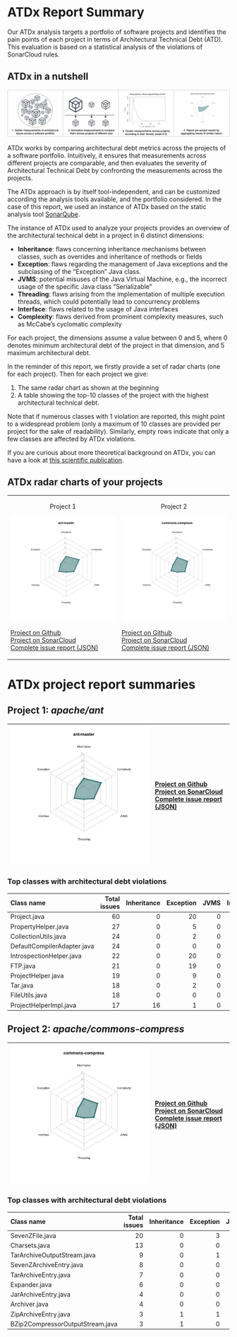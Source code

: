 # ATDx Report Summary
Our ATDx analysis targets a portfolio of software projects and identifies the pain points of each project in terms of Architectural Technical Debt (ATD). This evaluation is based on a statistical analysis of the violations of SonarCloud rules.

## ATDx in a nutshell
![ATDx in a nutshell](https://raw.githubusercontent.com/S2-group/ATDx_reports/master/plots/atdx_in_a_nutshell.jpg)

ATDx works by comparing architectural debt metrics across the projects of a software portfolio. Intuitively, it ensures that measurements across different projects are comparable, and then evaluates the severity of Architectural Technical Debt by confronting the measurements across the projects.

The ATDx approach is by itself tool-independent, and can be customized according the analysis tools available, and the portfolio considered.
In the case of this report, we used an instance of ATDx based on the static analysis tool [SonarQube](https://www.sonarqube.org/).

The instance of ATDx used to analyze your projects provides an overview of the architectural technical debt in a project in 6 distinct dimensions:
* **Inheritance**: flaws concerning inheritance mechanisms between classes, such as overrides and inheritance of methods or fields
* **Exception**: flaws regarding the management of Java exceptions and the subclassing of the “Exception” Java class.
* **JVMS**: potential misuses of the Java Virtual Machine, e.g., the incorrect usage of the specific Java class “Serializable”
* **Threading**: flaws arising from the implementation of multiple execution threads, which could potentially lead to concurrency problems
* **Interface**: flaws related to the usage of Java interfaces
* **Complexity**: flaws derived from prominent complexity measures, such as McCabe’s cyclomatic complexity

For each project, the dimensions assume a value between 0 and 5, where 0 denotes minimum architectural debt of the project in that dimension, and 5 maximum architectural debt.

In the reminder of this report, we firstly provide a set of radar charts (one for each project). Then for each project we give:
1. The same radar chart as shown at the beginning
2. A table showing the top-10 classes of the project with the highest architectural technical debt.

Note that if numerous classes with 1 violation are reported, this might point to a widespread problem (only a maximum of 10 classes are provided per project for the sake of readability). Similarly, empty rows indicate that only a few classes are affected by ATDx violations.

If you are curious about more theoretical background on ATDx, you can have a look at [this scientific publication](https://robertoverdecchia.github.io/papers/ENASE_2020.pdf).

## ATDx radar charts of your projects
|||
|-|-|
|<p align="center">Project 1</p><img src="https://github.com/S2-group/ATDx_reports/blob/master/plots/ant-master.jpg"/> <p style="text-align:left">[Project on Github](https://github.com/apache/ant) <br> [Project on SonarCloud ](https://sonarcloud.io/dashboard?id=ant-master) <br> [Complete issue report (JSON)](https://github.com/S2-group/ATDx_reports/blob/master/jsons/ant-master.json)</p>|<p align="center">Project 2</p><img src="https://github.com/S2-group/ATDx_reports/blob/master/plots/commons-compress.jpg"/> <p style="text-align:left">[Project on Github](https://github.com/apache/commons-compress) <br> [Project on SonarCloud ](https://sonarcloud.io/dashboard?id=commons-compress) <br> [Complete issue report (JSON)](https://github.com/S2-group/ATDx_reports/blob/master/jsons/commons-compress.json)</p>
# ATDx project report summaries
## Project 1: _apache/ant_
|<img src="https://github.com/S2-group/ATDx_reports/blob/master/plots/ant-master.jpg"/>|<p style="text-align:left">[Project on Github](https://github.com/apache/ant) <br> [Project on SonarCloud ](https://sonarcloud.io/dashboard?id=ant-master) <br> [Complete issue report (JSON)](https://github.com/S2-group/ATDx_reports/blob/master/jsons/ant-master.json)</p>
|-|-|
### Top classes with architectural debt violations
| Class name                  |   Total issues |   Inheritance |   Exception |   JVMS |   Interface |   Threading |   Complexity | Fully qualified class name                                                   |
|:----------------------------|---------------:|--------------:|------------:|-------:|------------:|------------:|-------------:|:-----------------------------------------------------------------------------|
| Project.java                |             60 |             0 |          20 |      0 |          20 |           0 |           20 | src/main/org/apache/tools/ant/Project.java                                   |
| PropertyHelper.java         |             27 |             0 |           5 |      0 |          11 |           0 |           11 | src/main/org/apache/tools/ant/PropertyHelper.java                            |
| CollectionUtils.java        |             24 |             0 |           2 |      0 |          11 |           0 |           11 | src/main/org/apache/tools/ant/util/CollectionUtils.java                      |
| DefaultCompilerAdapter.java |             24 |             0 |           0 |      0 |          12 |           0 |           12 | src/main/org/apache/tools/ant/taskdefs/compilers/DefaultCompilerAdapter.java |
| IntrospectionHelper.java    |             22 |             0 |          20 |      0 |           1 |           0 |            1 | src/main/org/apache/tools/ant/IntrospectionHelper.java                       |
| FTP.java                    |             21 |             0 |          19 |      0 |           1 |           0 |            1 | src/main/org/apache/tools/ant/taskdefs/optional/net/FTP.java                 |
| ProjectHelper.java          |             19 |             0 |           9 |      0 |           5 |           0 |            5 | src/main/org/apache/tools/ant/ProjectHelper.java                             |
| Tar.java                    |             18 |             0 |           2 |      0 |           8 |           0 |            8 | src/main/org/apache/tools/ant/taskdefs/Tar.java                              |
| FileUtils.java              |             18 |             0 |           0 |      0 |          12 |           0 |            6 | src/main/org/apache/tools/ant/util/FileUtils.java                            |
| ProjectHelperImpl.java      |             17 |            16 |           1 |      0 |           0 |           0 |            0 | src/main/org/apache/tools/ant/helper/ProjectHelperImpl.java                  |

## Project 2: _apache/commons-compress_
|<img src="https://github.com/S2-group/ATDx_reports/blob/master/plots/commons-compress.jpg"/>|<p style="text-align:left">[Project on Github](https://github.com/apache/commons-compress) <br> [Project on SonarCloud ](https://sonarcloud.io/dashboard?id=commons-compress) <br> [Complete issue report (JSON)](https://github.com/S2-group/ATDx_reports/blob/master/jsons/commons-compress.json)</p>
|-|-|
### Top classes with architectural debt violations
| Class name                       |   Total issues |   Inheritance |   Exception |   JVMS |   Interface |   Threading |   Complexity | Fully qualified class name                                                                   |
|:---------------------------------|---------------:|--------------:|------------:|-------:|------------:|------------:|-------------:|:---------------------------------------------------------------------------------------------|
| SevenZFile.java                  |             20 |             0 |           3 |      0 |           3 |           0 |           14 | src/main/java/org/apache/commons/compress/archivers/sevenz/SevenZFile.java                   |
| Charsets.java                    |             13 |             0 |           0 |      0 |           7 |           0 |            6 | src/main/java/org/apache/commons/compress/utils/Charsets.java                                |
| TarArchiveOutputStream.java      |              9 |             0 |           1 |      0 |           4 |           0 |            4 | src/main/java/org/apache/commons/compress/archivers/tar/TarArchiveOutputStream.java          |
| SevenZArchiveEntry.java          |              8 |             0 |           0 |      0 |           4 |           0 |            4 | src/main/java/org/apache/commons/compress/archivers/sevenz/SevenZArchiveEntry.java           |
| TarArchiveEntry.java             |              7 |             0 |           0 |      0 |           2 |           0 |            5 | src/main/java/org/apache/commons/compress/archivers/tar/TarArchiveEntry.java                 |
| Expander.java                    |              6 |             0 |           0 |      0 |           3 |           0 |            3 | src/main/java/org/apache/commons/compress/archivers/examples/Expander.java                   |
| JarArchiveEntry.java             |              4 |             0 |           0 |      0 |           2 |           0 |            2 | src/main/java/org/apache/commons/compress/archivers/jar/JarArchiveEntry.java                 |
| Archiver.java                    |              4 |             0 |           0 |      0 |           2 |           0 |            2 | src/main/java/org/apache/commons/compress/archivers/examples/Archiver.java                   |
| ZipArchiveEntry.java             |              3 |             1 |           1 |      1 |           0 |           0 |            0 | src/main/java/org/apache/commons/compress/archivers/zip/ZipArchiveEntry.java                 |
| BZip2CompressorOutputStream.java |              3 |             1 |           0 |      0 |           0 |           0 |            2 | src/main/java/org/apache/commons/compress/compressors/bzip2/BZip2CompressorOutputStream.java |


